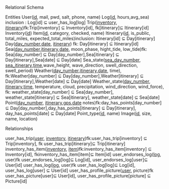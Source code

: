Relational Schema

Entities
User(<u>id</u>, mail, pwd, salt, phone, name)
Log(<u>id</u>, hours,avg_sea) inclusion : Log[id] ⊆ user_has_log[log]
Trip(<u>inventory</u>, <u>itinerary</u>)fk:Trip[inventory] ⊆ Inventory[id], fk[itinerary]⊆ Itinerary[id]
Inventory(<u>id</u>)
Item(<u>id</u>, category, checked, name)
Itinerary(<u>id</u>, is_public, total_miles, expected_total_miles)inclusion: Itinerary[id] ⊆ Day[itinerary]
Day(<u>day_number</u>,<u>date</u>, <u>itinerary</u>) fk: Day[itinerary] ⊆ Itinerary[id]
Sea(<u>day_number</u>,<u>itinerary</u>,<u>date</u>, moon_phase, hight_tide, low_tide)fk: Sea[day_number] ⊆ Day[day_number],Sea[itinerary] ⊆ Day[itinerary],Sea[date] ⊆ Day[date]
Sea_state(<u>sea_day_number</u>, <u>sea_itinerary</u>,<u>time</u>,wave_height, wave_direction, swell_direction, swell_period)
Weather(<u>day_number</u>,<u>itinerary</u>,<u>date</u>, time), fk:Weather[day_number] ⊆ Day[day_number],Weather[itinerary] ⊆ Day[itinerary],Weather[date] ⊆ Day[date]
Weather_state(<u>day_number</u>, <u>itinerary</u>,<u>time</u>, temperature, cloud, precipitation, wind_direction, wind_force), fk: weather_state[day_number]  ⊆ Sea[day_number], weather_state[itinerary]  ⊆ Sea[itinerary], weather_state[date]  ⊆ Sea[date]
Point(<u>day_number</u>, <u>itinerary</u>,<u>gps</u>,<u>date</u> notes)fk:day_has_points[day_number]  ⊆ Day[day_number],day_has_points[itinerary]  ⊆ Day[itinerary], day_has_points[date]  ⊆ Day[date]
Point_type(<u>id</u>, name)
Image(<u>id</u>, size, name, location)

Relationships


user_has_trip(<u>user</u>, <u>inventory</u>, <u>itinerary</u>)fk:user_has_trip[inventory] ⊆ Trip[inventory], fk user_has_trip[itinerary]⊆ Trip[itinerary]
inventory_has_item(<u>inventory</u>, <u>item</u>)fk:inventory_has_item[inventory] ⊆ Inventory[id], fkinventory_has_item[item]⊆ Item[id]
user_endorses_log(<u>log</u>, user)fk user_endorses_log[log]⊆ Log[id], user_endorses_log[user]⊆ User[id]
user_has_log(<u>log</u>, user)fk user_has_log[log]⊆ Log[id], user_has_log[user] ⊆ User[id]
user_has_profile_picture(<u>user</u>, picture)fk user_has_picture[user]⊆ User[id], user_has_profile_picture[picture] ⊆ Picture[id]